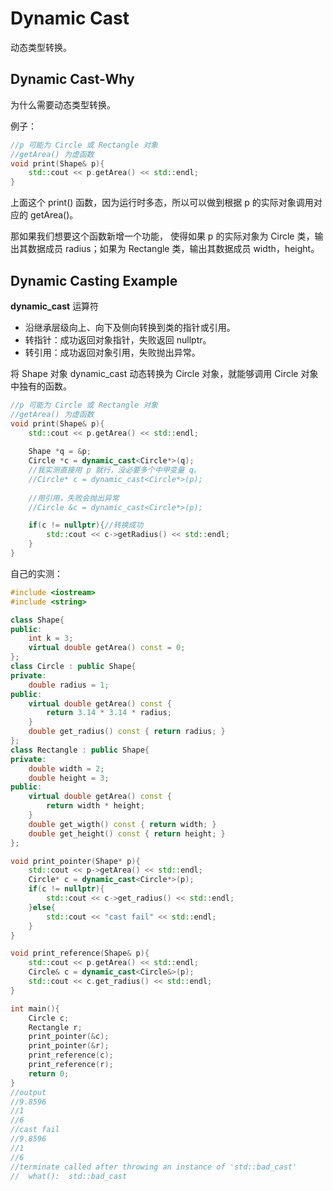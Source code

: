 # Dynamic Cast

动态类型转换。

## Dynamic Cast-Why

为什么需要动态类型转换。

例子：

~~~C++
//p 可能为 Circle 或 Rectangle 对象
//getArea() 为虚函数
void print(Shape& p){
    std::cout << p.getArea() << std::endl;
}
~~~

上面这个 print() 函数，因为运行时多态，所以可以做到根据 p 的实际对象调用对应的 getArea()。

那如果我们想要这个函数新增一个功能， 使得如果 p 的实际对象为 Circle 类，输出其数据成员 radius；如果为 Rectangle 类，输出其数据成员 width，height。

## Dynamic Casting Example

**dynamic_cast** 运算符

- 沿继承层级向上、向下及侧向转换到类的指针或引用。
- 转指针：成功返回对象指针，失败返回 nullptr。
- 转引用：成功返回对象引用，失败抛出异常。

将 Shape 对象 dynamic_cast 动态转换为 Circle 对象，就能够调用 Circle 对象中独有的函数。

~~~C++
//p 可能为 Circle 或 Rectangle 对象
//getArea() 为虚函数
void print(Shape& p){
    std::cout << p.getArea() << std::endl;
    
    Shape *q = &p;
    Circle *c = dynamic_cast<Circle*>(q);
    //我实测直接用 p 就行，没必要多个中甲变量 q。
    //Circle* c = dynamic_cast<Circle*>(p);
    
	//用引用，失败会抛出异常
    //Circle &c = dynamic_cast<Circle*>(p);

    if(c != nullptr){//转换成功
        std::cout << c->getRadius() << std::endl;
    }
}
~~~

自己的实测：

~~~C++
#include <iostream>
#include <string>

class Shape{
public:
    int k = 3;
    virtual double getArea() const = 0;
};
class Circle : public Shape{
private:
    double radius = 1;
public:
    virtual double getArea() const {
        return 3.14 * 3.14 * radius;
    }
    double get_radius() const { return radius; }
};
class Rectangle : public Shape{
private:
    double width = 2;
    double height = 3;
public:
    virtual double getArea() const {
        return width * height;
    }
    double get_wigth() const { return width; }
    double get_height() const { return height; }
};

void print_pointer(Shape* p){
    std::cout << p->getArea() << std::endl;
    Circle* c = dynamic_cast<Circle*>(p);
    if(c != nullptr){
        std::cout << c->get_radius() << std::endl;
    }else{
        std::cout << "cast fail" << std::endl;
    }
}

void print_reference(Shape& p){
    std::cout << p.getArea() << std::endl;
    Circle& c = dynamic_cast<Circle&>(p);
    std::cout << c.get_radius() << std::endl;
}

int main(){
    Circle c;
    Rectangle r;
    print_pointer(&c);
    print_pointer(&r);
    print_reference(c);
    print_reference(r);
    return 0;
}
//output
//9.8596
//1
//6
//cast fail
//9.8596
//1
//6
//terminate called after throwing an instance of 'std::bad_cast'
//  what():  std::bad_cast
~~~




